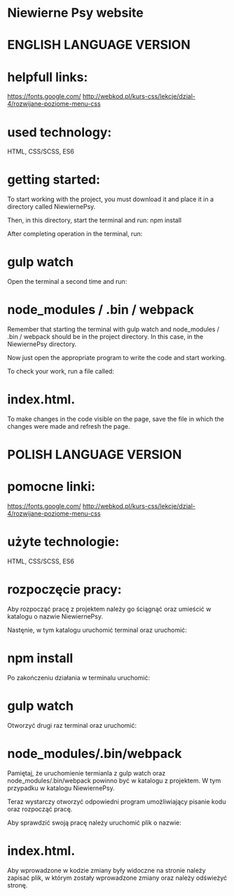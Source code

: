 # Niewierne Psy website


# ENGLISH LANGUAGE VERSION

# helpfull links:
https://fonts.google.com/
http://webkod.pl/kurs-css/lekcje/dzial-4/rozwijane-poziome-menu-css

# used technology:
HTML, CSS/SCSS, ES6

# getting started:
To start working with the project, you must download it and place it in a directory called NiewiernePsy.

Then, in this directory, start the terminal and run: npm install

After completing operation in the terminal, run: 
# gulp watch

Open the terminal a second time and run: 
# node_modules / .bin / webpack

Remember that starting the terminal with gulp watch and node_modules / .bin / webpack should be in the project directory. In this case, in the NiewiernePsy directory.

Now just open the appropriate program to write the code and start working.

To check your work, run a file called:
# index.html.

To make changes in the code visible on the page, save the file in which the changes were made and refresh the page.



# POLISH LANGUAGE VERSION

# pomocne linki:
https://fonts.google.com/
http://webkod.pl/kurs-css/lekcje/dzial-4/rozwijane-poziome-menu-css

# użyte technologie:
HTML, CSS/SCSS, ES6

# rozpoczęcie pracy:
Aby rozpocząć pracę z projektem należy go ściągnąć oraz umieścić w katalogu o nazwie NiewiernePsy.

Nastęnie, w tym katalogu uruchomić terminal oraz  uruchomić: 
# npm install

Po zakończeniu działania w terminalu uruchomić: 
# gulp watch

Otworzyć drugi raz terminal oraz uruchomić: 
# node_modules/.bin/webpack 

Pamiętaj, że uruchomienie termianla z gulp watch oraz node_modules/.bin/webpack powinno być w katalogu z projektem. W tym przypadku w katalogu NiewiernePsy.

Teraz wystarczy otworzyć odpowiedni program umożliwiający pisanie kodu oraz rozpocząć pracę.

Aby sprawdzić swoją pracę należy uruchomić plik o nazwie: 
# index.html.

Aby wprowadzone w kodzie zmiany były widoczne na stronie należy zapisać plik, w którym zostały wprowadzone zmiany oraz należy odświeżyć stronę.